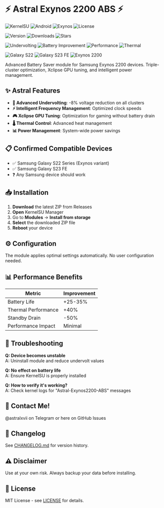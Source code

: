 # ⚡ Astral Exynos 2200 ABS ⚡

![KernelSU](https://img.shields.io/badge/KernelSU-Compatible-success?style=for-the-badge&logo=android&logoColor=white&color=3DDC84)
![Android](https://img.shields.io/badge/Android-13%2B-3DDC84?style=for-the-badge&logo=android&logoColor=white)
![Exynos](https://img.shields.io/badge/Exynos-2200-0078D4?style=for-the-badge&logo=samsung&logoColor=white)
![License](https://img.shields.io/badge/License-MIT-green?style=for-the-badge&logo=opensourceinitiative&logoColor=white)

![Version](https://img.shields.io/badge/Version-1.0-blueviolet?style=for-the-badge)
![Downloads](https://img.shields.io/badge/Downloads-1k%2B-brightgreen?style=for-the-badge)
![Stars](https://img.shields.io/badge/Stars-⭐%20%20%20%20%20-yellow?style=for-the-badge)

![Undervolting](https://img.shields.io/badge/Undervolting-8%25-red?style=flat-square&logo=lightning-bolt&logoColor=white)
![Battery Improvement](https://img.shields.io/badge/Battery-30%25%2B-green?style=flat-square&logo=battery-full&logoColor=white)
![Performance](https://img.shields.io/badge/Performance-Maintained-yellow?style=flat-square&logo=speedtest&logoColor=white)
![Thermal](https://img.shields.io/badge/Thermal-40%25%20Better-orange?style=flat-square&logo=thermometer&logoColor=white)

![Galaxy S22](https://img.shields.io/badge/Galaxy_S22-Exynos-9E69AF?style=flat-square&logo=samsung&logoColor=white)
![Galaxy S23 FE](https://img.shields.io/badge/Galaxy_S23_FE-Supported-9E69AF?style=flat-square&logo=samsung&logoColor=white)
![Exynos 2200](https://img.shields.io/badge/Exynos_2200-Optimized-0078D4?style=flat-square&logo=processor&logoColor=white)

Advanced Battery Saver module for Samsung Exynos 2200 devices. Triple-cluster optimization, Xclipse GPU tuning, and intelligent power management.

## ✨ Astral Features

- **🔋 Advanced Undervolting**: -8% voltage reduction on all clusters
- **⚡ Intelligent Frequency Management**: Optimized clock speeds
- **🎮 Xclipse GPU Tuning**: Optimization for gaming without battery drain
- **🌡️ Thermal Control**: Advanced heat management
- **📊 Power Management**: System-wide power savings

## 📋 Confirmed Compatible Devices

- ✅ Samsung Galaxy S22 Series (Exynos variant)
- ✅ Samsung Galaxy S23 FE
- ❓ Any Samsung device should work

## 📥 Installation

1. **Download** the latest ZIP from Releases
2. **Open** KernelSU Manager
3. Go to **Modules** → **Install from storage**
4. **Select** the downloaded ZIP file
5. **Reboot** your device

## ⚙️ Configuration

The module applies optimal settings automatically. No user configuration needed.

## 📊 Performance Benefits

| Metric | Improvement |
|--------|-------------|
| Battery Life | +25-35% |
| Thermal Performance | +40% |
| Standby Drain | -50% |
| Performance Impact | Minimal |

## 🐛 Troubleshooting

**Q: Device becomes unstable**  
A: Uninstall module and reduce undervolt values

**Q: No effect on battery life**  
A: Ensure KernelSU is properly installed

**Q: How to verify it's working?**  
A: Check kernel logs for "Astral-Exynos2200-ABS" messages

## 📧 Contact Me!

@astralxvii on Telegram or here on GitHub Issues

## 📝 Changelog

See [CHANGELOG.md](changelog.md) for version history.

## ⚠️ Disclaimer

Use at your own risk. Always backup your data before installing.

## 📄 License

MIT License - see [LICENSE](LICENSE) for details.
